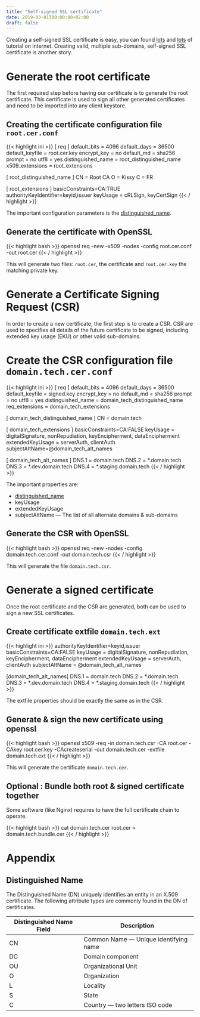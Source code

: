 ```yaml
---
title: "Self-signed SSL certificate"
date: 2019-03-01T00:00:00+02:00
draft: false
---
```


Creating a self-signed SSL certificate is easy, 
you can found [lots](https://devcenter.heroku.com/articles/ssl-certificate-self) and [lots](https://www.digitalocean.com/community/tutorials/how-to-create-a-self-signed-ssl-certificate-for-apache-in-ubuntu-16-04) of tutorial on internet. 
Creating valid, multiple sub-domains, self-signed SSL certificate is another story.

<!--more-->

# Generate the root certificate

The first required step before having our certificate is to generate the root certificate.
This certificate is used to sign all other generated certificates and
need to be imported into any client keystore.

## Creating the certificate configuration file `root.cer.conf`

{{< highlight ini >}}
[ req ]
default_bits = 4096
default_days = 36500
default_keyfile = root.cer.key
encrypt_key = no
default_md = sha256
prompt = no
utf8 = yes
distinguished_name = root_distinguished_name
x509_extensions = root_extensions

[ root_distinguished_name ]
CN = Root CA
O = Kissy
C = FR

[ root_extensions ]
basicConstraints=CA:TRUE
authorityKeyIdentifier=keyid,issuer
keyUsage = cRLSign, keyCertSign
{{< / highlight >}}

The important configuration parameters is the [distinguished_name](#distinguished-name).

## Generate the certificate with OpenSSL

{{< highlight bash >}}
openssl req -new -x509 -nodes -config root.cer.conf -out root.cer
{{< / highlight >}}

This will generate two files: `root.cer`, the certificate 
and `root.cer.key` the matching private key.

# Generate a Certificate Signing Request (CSR)

In order to create a new certificate, the first step is to create a CSR.
CSR are used to specifies all details of the future certificate to be signed,
including extended key usage (EKU) or other valid sub-domains.

# Create the CSR configuration file `domain.tech.cer.conf`

{{< highlight ini >}}
[ req ]
default_bits = 4096
default_days = 36500
default_keyfile = signed.key
encrypt_key = no
default_md = sha256
prompt = no
utf8 = yes
distinguished_name = domain_tech_distinguished_name
req_extensions = domain_tech_extensions

[ domain_tech_distinguished_name ]
CN = domain.tech

[ domain_tech_extensions ]
basicConstraints=CA:FALSE
keyUsage = digitalSignature, nonRepudiation, keyEncipherment, dataEncipherment
extendedKeyUsage = serverAuth, clientAuth
subjectAltName=@domain_tech_alt_names

[ domain_tech_alt_names ]
DNS.1 = domain.tech
DNS.2 = *.domain.tech
DNS.3 = *.dev.domain.tech
DNS.4 = *.staging.domain.tech
{{< / highlight >}}

The important properties are:

- [distinguished_name](#distinguished-name)
- keyUsage
- extendedKeyUsage
- subjectAltName — The list of all alternate domains & sub-domains

## Generate the CSR with OpenSSL

{{< highlight bash >}}
openssl req -new -nodes -config domain.tech.cer.conf -out domain.tech.csr
{{< / highlight >}}

This will generate the file `domain.tech.csr`.

# Generate a signed certificate

Once the root certificate and the CSR are generated, 
both can be used to sign a new SSL certificates.

## Create certificate extfile `domain.tech.ext`

{{< highlight ini >}}
authorityKeyIdentifier=keyid,issuer
basicConstraints=CA:FALSE
keyUsage = digitalSignature, nonRepudiation, keyEncipherment, dataEncipherment
extendedKeyUsage = serverAuth, clientAuth
subjectAltName = @domain_tech_alt_names

[domain_tech_alt_names]
DNS.1 = domain.tech
DNS.2 = *.domain.tech
DNS.3 = *.dev.domain.tech
DNS.4 = *.staging.domain.tech
{{< / highlight >}}

The extfile properties should be exactly the same as in the CSR.

## Generate & sign the new certificate using openssl

{{< highlight bash >}}
openssl x509 -req -in domain.tech.csr -CA root.cer -CAkey root.cer.key -CAcreateserial -out domain.tech.cer -extfile domain.tech.ext
{{< / highlight >}}

This will generate the certificate `domain.tech.cer`.

## Optional : Bundle both root & signed certificate together

Some software (like Nginx) requires to have the full certificate chain to operate.

{{< highlight bash >}}
cat domain.tech.cer root.cer > domain.tech.bundle.cer
{{< / highlight >}}

# Appendix

## Distinguished Name

The Distinguished Name (DN) uniquely identifies an entity in an X.509 certificate.
The following attribute types are commonly found in the DN of certificates.

| Distinguished Name Field | Description |
| --------- | --------- |
| CN | Common Name — Unique identifying name |
| DC | Domain component |
| OU | Organizational Unit |
| O  | Organization |
| L  | Locality |
| S  | State |
| C  | Country — two letters ISO code |
